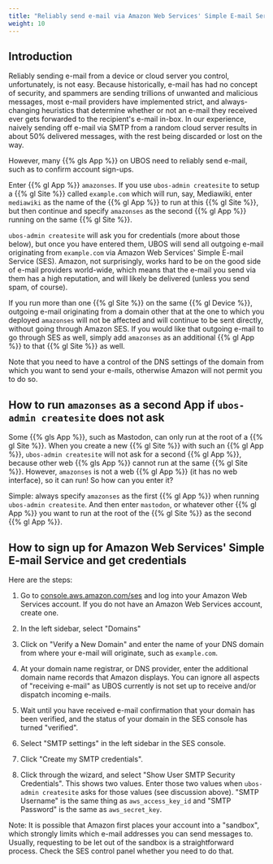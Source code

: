 ```yaml
---
title: "Reliably send e-mail via Amazon Web Services' Simple E-mail Service: amazonses"
weight: 10
---
```


## Introduction

Reliably sending e-mail from a device or cloud server you control, unfortunately, is
not easy. Because historically, e-mail has had no concept of security, and spammers are
sending trillions of unwanted and malicious messages, most e-mail providers have
implemented strict, and always-changing heuristics that determine whether or not
an e-mail they received ever gets forwarded to the recipient's e-mail in-box. In our
experience, naively sending off e-mail via SMTP from a random cloud server results in
about 50% delivered messages, with the rest being discarded or lost on the way.

However, many {{% gls App %}} on UBOS need to reliably send e-mail, such as to confirm
account sign-ups.

Enter {{% gl App %}} ``amazonses``. If you use ``ubos-admin createsite`` to setup a
{{% gl Site %}} called ``example.com`` which will run, say, Mediawiki, enter ``mediawiki``
as the name of the {{% gl App %}} to run at this {{% gl Site %}}, but then continue and
specify ``amazonses`` as the second {{% gl App %}} running on the same {{% gl Site %}}.

``ubos-admin createsite`` will ask you for credentials (more about those below), but
once you have entered them, UBOS will send all outgoing e-mail originating from
``example.com`` via Amazon Web Services' Simple E-mail Service (SES). Amazon, not
surprisingly, works hard to be on the good side of e-mail providers world-wide, which
means that the e-mail you send via them has a high reputation, and will likely be
delivered (unless you send spam, of course).

If you run more than one {{% gl Site %}} on the same {{% gl Device %}}, outgoing e-mail
originating from a domain other that at the one to which you deployed ``amazonses`` will
not be affected and will continue to be sent directly, without going through Amazon SES.
If you would like that outgoing e-mail to go through SES as well, simply add
``amazonses`` as an additional {{% gl App %}} to that {{% gl Site %}} as well.

Note that you need to have a control of the DNS settings of the domain from which you
want to send your e-mails, otherwise Amazon will not permit you to do so.

## How to run ``amazonses`` as a second App if ``ubos-admin createsite`` does not ask

Some {{% gls App %}}, such as Mastodon, can only run at the root of a {{% gl Site %}}.
When you create a new {{% gl Site %}} with such an {{% gl App %}},
``ubos-admin createsite`` will not ask for a second {{% gl App %}}, because other web
{{% gls App %}} cannot run at the same {{% gl Site %}}. However, ``amazonses`` is not a
web {{% gl App %}} (it has no web interface), so it can run! So how can you enter it?

Simple: always specify ``amazonses`` as the first {{% gl App %}} when running
``ubos-admin createsite``. And then enter ``mastodon``, or whatever other {{% gl App %}}
you want to run at the root of the {{% gl Site %}} as the second {{% gl App %}}.

## How to sign up for Amazon Web Services' Simple E-mail Service and get credentials

Here are the steps:

1. Go to [console.aws.amazon.com/ses](https://console.aws.amazon.com/ses)
   and log into your Amazon Web Services account. If you do not have an Amazon Web
   Services account, create one.

1. In the left sidebar, select "Domains"

1. Click on "Verify a New Domain" and enter the name of your DNS domain from where your
   e-mail will originate, such as ``example.com``.

1. At your domain name registrar, or DNS provider, enter the additional domain name
   records that Amazon displays. You can ignore all aspects of "receiving e-mail" as
   UBOS currently is not set up to receive and/or dispatch incoming e-mails.

1. Wait until you have received e-mail confirmation that your domain has been verified, and
   the status of your domain in the SES console has turned "verified".

1. Select "SMTP settings" in the left sidebar in the SES console.

1. Click "Create my SMTP credentials".

1. Click through the wizard, and select "Show User SMTP Security Credentials". This shows
   two values. Enter those two values when ``ubos-admin createsite`` asks for those values
   (see discussion above). "SMTP Username" is the same thing as ``aws_access_key_id`` and
   "SMTP Password" is the same as ``aws_secret_key``.

Note: It is possible that Amazon first places your account into a "sandbox", which
strongly limits which e-mail addresses you can send messages to. Usually, requesting to
be let out of the sandbox is a straightforward process. Check the SES control panel whether
you need to do that.
